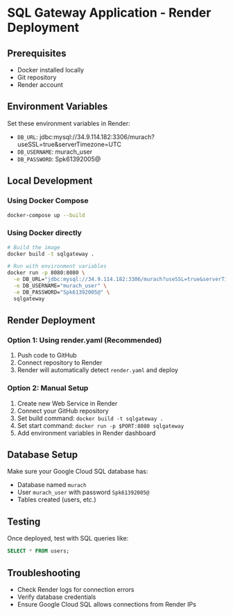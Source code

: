 # SQL Gateway Application - Render Deployment

## Prerequisites

- Docker installed locally
- Git repository
- Render account

## Environment Variables

Set these environment variables in Render:

- `DB_URL`: jdbc:mysql://34.9.114.182:3306/murach?useSSL=true&serverTimezone=UTC
- `DB_USERNAME`: murach_user
- `DB_PASSWORD`: Spk61392005@

## Local Development

### Using Docker Compose

```bash
docker-compose up --build
```

### Using Docker directly

```bash
# Build the image
docker build -t sqlgateway .

# Run with environment variables
docker run -p 8080:8080 \
  -e DB_URL="jdbc:mysql://34.9.114.182:3306/murach?useSSL=true&serverTimezone=UTC" \
  -e DB_USERNAME="murach_user" \
  -e DB_PASSWORD="Spk61392005@" \
  sqlgateway
```

## Render Deployment

### Option 1: Using render.yaml (Recommended)

1. Push code to GitHub
2. Connect repository to Render
3. Render will automatically detect `render.yaml` and deploy

### Option 2: Manual Setup

1. Create new Web Service in Render
2. Connect your GitHub repository
3. Set build command: `docker build -t sqlgateway .`
4. Set start command: `docker run -p $PORT:8080 sqlgateway`
5. Add environment variables in Render dashboard

## Database Setup

Make sure your Google Cloud SQL database has:

- Database named `murach`
- User `murach_user` with password `Spk61392005@`
- Tables created (users, etc.)

## Testing

Once deployed, test with SQL queries like:

```sql
SELECT * FROM users;
```

## Troubleshooting

- Check Render logs for connection errors
- Verify database credentials
- Ensure Google Cloud SQL allows connections from Render IPs
